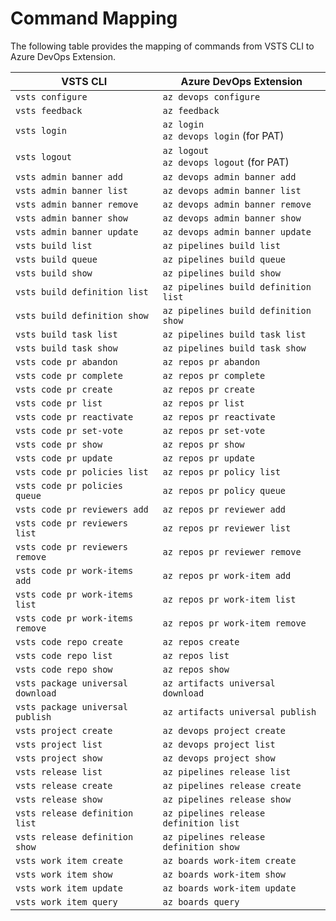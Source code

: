 # Command Mapping

The following table provides the mapping of commands from VSTS CLI to Azure DevOps Extension.

|VSTS CLI|Azure DevOps Extension|
|---|---|
|`vsts configure`|`az devops configure`|
|`vsts feedback`|`az feedback`|
|`vsts login`|`az login` <br> `az devops login` (for PAT)|
|`vsts logout`|`az logout` <br> `az devops logout` (for PAT)|
|`vsts admin banner add`|`az devops admin banner add`|
|`vsts admin banner list`|`az devops admin banner list`|
|`vsts admin banner remove`|`az devops admin banner remove`|
|`vsts admin banner show`|`az devops admin banner show`|
|`vsts admin banner update`|`az devops admin banner update`|
|`vsts build list`|`az pipelines build list`|
|`vsts build queue`|`az pipelines build queue`|
|`vsts build show`|`az pipelines build show`|
|`vsts build definition list`|`az pipelines build definition list`|
|`vsts build definition show`|`az pipelines build definition show`|
|`vsts build task list`|`az pipelines build task list`|
|`vsts build task show`|`az pipelines build task show`|
|`vsts code pr abandon`|`az repos pr abandon`|
|`vsts code pr complete`|`az repos pr complete`|
|`vsts code pr create`|`az repos pr create`|
|`vsts code pr list`|`az repos pr list`|
|`vsts code pr reactivate`|`az repos pr reactivate`|
|`vsts code pr set-vote`|`az repos pr set-vote`|
|`vsts code pr show`|`az repos pr show`|
|`vsts code pr update`|`az repos pr update`|
|`vsts code pr policies list`|`az repos pr policy list`|
|`vsts code pr policies queue`|`az repos pr policy queue`|
|`vsts code pr reviewers add`|`az repos pr reviewer add`|
|`vsts code pr reviewers list`|`az repos pr reviewer list`|
|`vsts code pr reviewers remove`|`az repos pr reviewer remove`|
|`vsts code pr work-items add`|`az repos pr work-item add`|
|`vsts code pr work-items list`|`az repos pr work-item list`|
|`vsts code pr work-items remove`|`az repos pr work-item remove`|
|`vsts code repo create`|`az repos create`|
|`vsts code repo list`|`az repos list`|
|`vsts code repo show`|`az repos show`|
|`vsts package universal download`|`az artifacts universal download`|
|`vsts package universal publish`|`az artifacts universal publish`|
|`vsts project create`|`az devops project create`|
|`vsts project list`|`az devops project list`|
|`vsts project show`|`az devops project show`|
|`vsts release list`|`az pipelines release list`|
|`vsts release create`|`az pipelines release create`|
|`vsts release show`|`az pipelines release show`|
|`vsts release definition list`|`az pipelines release definition list`|
|`vsts release definition show`|`az pipelines release definition show`|
|`vsts work item create`|`az boards work-item create`|
|`vsts work item show`|`az boards work-item show`|
|`vsts work item update`|`az boards work-item update`|
|`vsts work item query`|`az boards query`|

